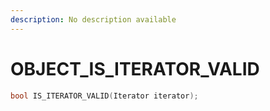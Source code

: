 ```yaml
---
description: No description available 
---
```


# OBJECT\_IS_ITERATOR_VALID

```cpp
bool IS_ITERATOR_VALID(Iterator iterator);
```